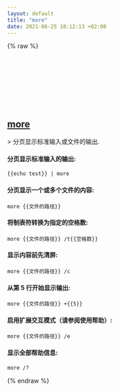 ```yaml
---
layout: default
title: "more"
date: 2021-06-25 18:12:13 +02:00
---
```

{% raw %}
<h2 id="more">
  <a href="/zh/windows/more.html">more</a> <a href="#more"><svg class="icon">
    <use href="/assets/images/unicode_sprite.svg#link" />
  </svg></a>
</h2>
> 分页显示标准输入或文件的输出.

#### 分页显示标准输入的输出:
```shell
{{echo test}} | more
```
#### 分页显示一个或多个文件的内容:
```shell
more {{文件的路径}}
```
#### 将制表符转换为指定的空格数:
```shell
more {{文件的路径}} /t{{空格数}}
```
#### 显示内容前先清屏:
```shell
more {{文件的路径}} /c
```
#### 从第 5 行开始显示输出:
```shell
more {{文件的路径}} +{{5}}
```
#### 启用扩展交互模式（请参阅使用帮助）:
```shell
more {{文件的路径}} /e
```
#### 显示全部帮助信息:
```shell
more /?
```
{% endraw %}